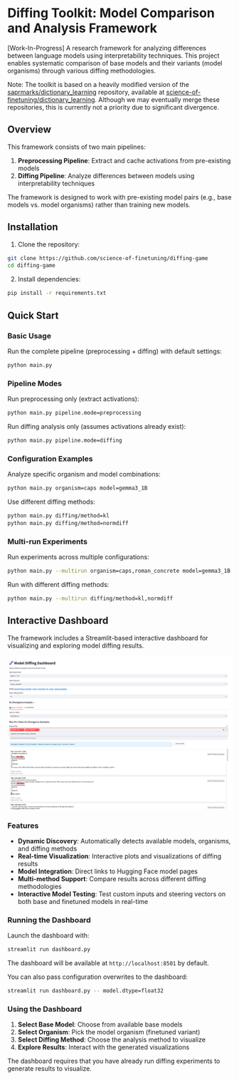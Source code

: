 # Diffing Toolkit: Model Comparison and Analysis Framework
[Work-In-Progress]
A research framework for analyzing differences between language models using interpretability techniques. This project enables systematic comparison of base models and their variants (model organisms) through various diffing methodologies.

Note: The toolkit is based on a heavily modified version of the  [saprmarks/dictionary_learning](https://github.com/saprmarks/dictionary_learning) repository, available at [science-of-finetuning/dictionary_learning](https://github.com/science-of-finetuning/dictionary_learning). Although we may eventually merge these repositories, this is currently not a priority due to significant divergence.

## Overview

This framework consists of two main pipelines:
1. **Preprocessing Pipeline**: Extract and cache activations from pre-existing models
2. **Diffing Pipeline**: Analyze differences between models using interpretability techniques

The framework is designed to work with pre-existing model pairs (e.g., base models vs. model organisms) rather than training new models.

## Installation

1. Clone the repository:
```bash
git clone https://github.com/science-of-finetuning/diffing-game
cd diffing-game
```

2. Install dependencies:
```bash
pip install -r requirements.txt
```

## Quick Start

### Basic Usage

Run the complete pipeline (preprocessing + diffing) with default settings:
```bash
python main.py
```

### Pipeline Modes

Run preprocessing only (extract activations):
```bash
python main.py pipeline.mode=preprocessing
```

Run diffing analysis only (assumes activations already exist):
```bash
python main.py pipeline.mode=diffing
```

### Configuration Examples

Analyze specific organism and model combinations:
```bash
python main.py organism=caps model=gemma3_1B
```

Use different diffing methods:
```bash
python main.py diffing/method=kl
python main.py diffing/method=normdiff
```

### Multi-run Experiments

Run experiments across multiple configurations:
```bash
python main.py --multirun organism=caps,roman_concrete model=gemma3_1B
```

Run with different diffing methods:
```bash
python main.py --multirun diffing/method=kl,normdiff
```

## Interactive Dashboard

The framework includes a Streamlit-based interactive dashboard for visualizing and exploring model diffing results.

![Dashboard Preview](dashboard_preview.png)

### Features

- **Dynamic Discovery**: Automatically detects available models, organisms, and diffing methods
- **Real-time Visualization**: Interactive plots and visualizations of diffing results
- **Model Integration**: Direct links to Hugging Face model pages
- **Multi-method Support**: Compare results across different diffing methodologies
- **Interactive Model Testing**: Test custom inputs and steering vectors on both base and finetuned models in real-time

### Running the Dashboard

Launch the dashboard with:
```bash
streamlit run dashboard.py
```

The dashboard will be available at `http://localhost:8501` by default.

You can also pass configuration overwrites to the dashboard:
```bash
streamlit run dashboard.py -- model.dtype=float32
```

### Using the Dashboard

1. **Select Base Model**: Choose from available base models
2. **Select Organism**: Pick the model organism (finetuned variant)
3. **Select Diffing Method**: Choose the analysis method to visualize
4. **Explore Results**: Interact with the generated visualizations

The dashboard requires that you have already run diffing experiments to generate results to visualize.

